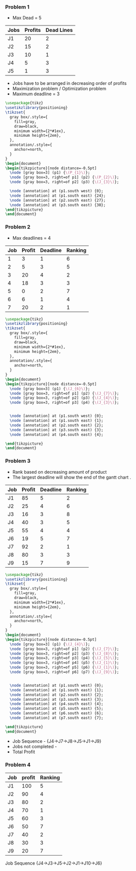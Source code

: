 ### Problem 1
- Max Dead = 5

| Jobs | Profits | Dead Lines |
| ---- | ------- | ---------- |
| J1   | 20      | 2          |
| J2   | 15      | 2          |
| J3   | 10      | 1          |
| J4   | 5       | 3          |
| J5   | 1       | 3          | 

- Jobs have to be arranged in decreasing order of profits
- Maximization problem / Optimization problem 
- Maximum deadline = 3

```tikz
\usepackage{tikz}
\usetikzlibrary{positioning}
\tikzset{
  gray box/.style={
    fill=gray,
    draw=black,
    minimum width={2*#1ex},
    minimum height={2em},
  },
  annotation/.style={
    anchor=north,
  }
}
\begin{document}
\begin{tikzpicture}[node distance=-0.5pt]
  \node [gray box=3] (p1) {\(P_{1}\)};
  \node [gray box=3, right=of p1] (p2) {\(P_{2}\)};
  \node [gray box=3, right=of p2] (p3) {\(J_{3}\)};

  \node [annotation] at (p1.south west) {0};
  \node [annotation] at (p1.south east) {24};
  \node [annotation] at (p2.south east) {27};
  \node [annotation] at (p3.south east) {30};
\end{tikzpicture}
\end{document}
```

### Problem 2
- Max deadlines = 4

| Job | Profit | Deadline | Ranking |
| --- | ------ | -------- | ------- |
| 1   | 3      | 1        | 6       |
| 2   | 5      | 3        | 5       |
| 3   | 20     | 4        | 2       |
| 4   | 18     | 3        | 3       |
| 5   | 0      | 2        | 7       |
| 6   | 6      | 1        | 4       |
| 7   | 20     | 2        | 1       | 

```tikz
\usepackage{tikz}
\usetikzlibrary{positioning}
\tikzset{
  gray box/.style={
    fill=gray,
    draw=black,
    minimum width={2*#1ex},
    minimum height={2em},
  },
  annotation/.style={
    anchor=north,
  }
}
\begin{document}
\begin{tikzpicture}[node distance=-0.5pt]
  \node [gray box=3] (p1) {\(J_{6}\)};
  \node [gray box=3, right=of p1] (p2) {\(J_{7}\)};
  \node [gray box=3, right=of p2] (p3) {\(J_{4}\)};
  \node [gray box=3, right=of p3] (p4) {\(J_{3}\)};


  \node [annotation] at (p1.south west) {0};
  \node [annotation] at (p1.south east) {1};
  \node [annotation] at (p2.south east) {2};
  \node [annotation] at (p3.south east) {3};
  \node [annotation] at (p4.south east) {4};

\end{tikzpicture}
\end{document}
```

### Problem 3
- Rank based on decreasing amount of product
- The largest deadline will show the end of the gantt chart .

| Job | Profit | Deadline | Ranking |
| --- | ------ | -------- | ------- |
| J1  | 85     | 5        | 2       |
| J2  | 25     | 4        | 6       |
| J3  | 16     | 3        | 8       |
| J4  | 40     | 3        | 5       |
| J5  | 55     | 4        | 4       |
| J6  | 19     | 5        | 7       | 
| J7  | 92     | 2        | 1       |
| J8  | 80     | 3        | 3       |
| J9  | 15     | 7        | 9       |

```tikz
\usepackage{tikz}
\usetikzlibrary{positioning}
\tikzset{
  gray box/.style={
    fill=gray,
    draw=black,
    minimum width={2*#1ex},
    minimum height={2em},
  },
  annotation/.style={
    anchor=north,
  }
}
\begin{document}
\begin{tikzpicture}[node distance=-0.5pt]
  \node [gray box=3] (p1) {\(J_{4}\)};
  \node [gray box=3, right=of p1] (p2) {\(J_{7}\)};
  \node [gray box=3, right=of p2] (p3) {\(J_{8}\)};
  \node [gray box=3, right=of p3] (p4) {\(J_{5}\)};
  \node [gray box=3, right=of p4] (p5) {\(J_{1}\)};
  \node [gray box=3, right=of p5] (p6) {\(J_{1}\)};
  \node [gray box=3, right=of p6] (p7) {\(J_{9}\)};


  \node [annotation] at (p1.south west) {0};
  \node [annotation] at (p1.south east) {1};
  \node [annotation] at (p2.south east) {2};
  \node [annotation] at (p3.south east) {3};
  \node [annotation] at (p4.south east) {4};
  \node [annotation] at (p5.south east) {5};
  \node [annotation] at (p6.south east) {6};
  \node [annotation] at (p7.south east) {7};

\end{tikzpicture}
\end{document}
```

- Job Sequence - {J4->J7->J8->J5->J1->J9}
- Jobs not completed - 
- Total Profit

### Problem 4
| Job | profit | Ranking |
| --- | ------ | ------- |
| J1  | 100    | 5       |
| J2  | 90     | 4       |
| J3  | 80     | 2       |
| J4  | 70     | 1       |
| J5  | 60     | 3       |
| J6  | 50     | 7       |
| J7  | 40     | 2       |
| J8  | 30     | 3       |
| J9  | 20     | 7       |

Job Sequence {J4->J3->J5->J2->J1->J10->J6}